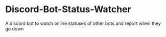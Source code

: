 # Discord-Bot-Status-Watcher
A discord bot to watch online statuses of other bots and report when they go down
